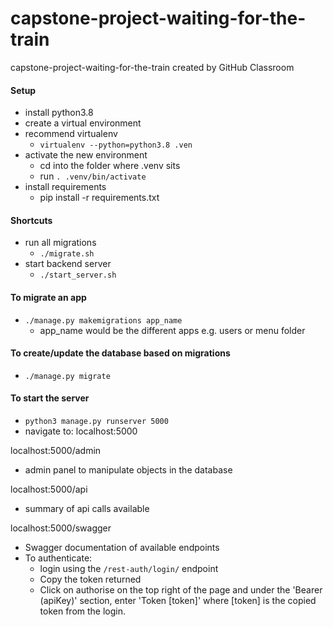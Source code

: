 # capstone-project-waiting-for-the-train
capstone-project-waiting-for-the-train created by GitHub Classroom

#### Setup
* install python3.8
* create a virtual environment
* recommend virtualenv
  * `virtualenv --python=python3.8 .ven`
* activate the new environment
  * cd into the folder where .venv sits
  * run `. .venv/bin/activate`
* install requirements
  * pip install -r requirements.txt

#### Shortcuts
* run all migrations
  * `./migrate.sh`
* start backend server
  * `./start_server.sh`

#### To migrate an app
* `./manage.py makemigrations app_name`
  * app_name would be the different apps e.g. users or menu folder

#### To create/update the database based on migrations
* `./manage.py migrate`

#### To start the server
* `python3 manage.py runserver 5000`
* navigate to: localhost:5000

localhost:5000/admin
* admin panel to manipulate objects in the database

localhost:5000/api
* summary of api calls available

localhost:5000/swagger
* Swagger documentation of available endpoints
* To authenticate:
    * login using the `/rest-auth/login/` endpoint
    * Copy the token returned
    * Click on authorise on the top right of the page and under the 'Bearer  (apiKey)' section, enter 'Token [token]' where [token] is the copied token from the login.
